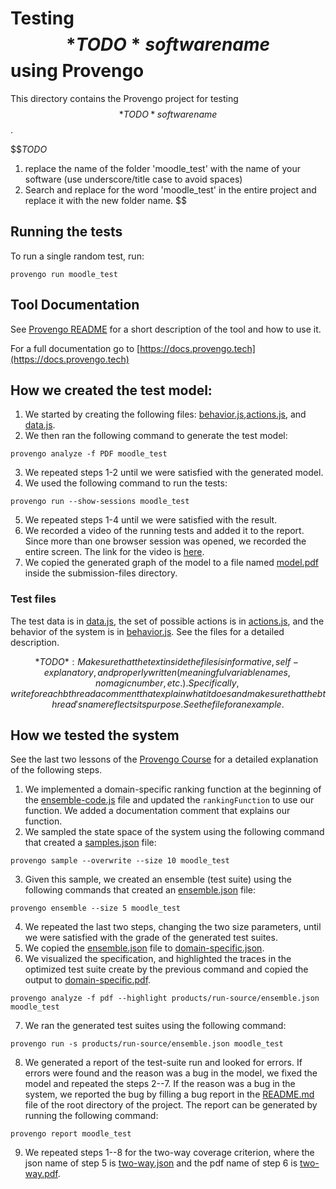 # Testing $$*TODO* software name$$ using Provengo
This directory contains the Provengo project for testing $$*TODO* software name$$.

$$*TODO* 
1. replace the name of the folder 'moodle_test' with the name of your software (use underscore/title case to avoid spaces)
2. Search and replace for the word 'moodle_test' in the entire project and replace it with the new folder name. 
$$

## Running the tests
To run a single random test, run:
```shell 
provengo run moodle_test
```

## Tool Documentation
See [Provengo README](moodle_test/README.md) for a short description of the tool and how to use it.

For a full documentation go to [https://docs.provengo.tech](https://docs.provengo.tech)

## How we created the test model:
1. We started by creating the following files: [behavior.js](moodle_test/spec/js/behavior.js),[actions.js](moodle_test/spec/js/actions.js), and [data.js](moodle_test/data/data.js).
2. We then ran the following command to generate the test model:
```shell
provengo analyze -f PDF moodle_test   
```
3. We repeated steps 1-2 until we were satisfied with the generated model.
4. We used the following command to run the tests:
```shell
provengo run --show-sessions moodle_test
```
5. We repeated steps 1-4 until we were satisfied with the result.
6. We recorded a video of the running tests and added it to the report. Since more than one browser session was opened, we recorded the entire screen. The link for the video is [here](https://www.youtube.com/watch?v=2cIe0zpr6ss).
7. We copied the generated graph of the model to a file named [model.pdf](submission-files/model.pdf) inside the submission-files directory.

### Test files
The test data is in [data.js](moodle_test/data/data.js), the set of possible actions is in [actions.js](moodle_test/spec/js/actions.js), and the behavior of the system is in [behavior.js](moodle_test/spec/js/behavior.js).
See the files for a detailed description.

$$*TODO*: Make sure that the text inside the files is informative, self-explanatory, and properly written (meaningful variable names, no magic number, etc.). Specifically, write for each bthread a comment that explain what it does and make sure that the bthread's name reflects its purpose. See the file for an example.$$

## How we tested the system
See the last two lessons of the [Provengo Course](https://provengo.github.io/Course/Online%20Course/0.9.5/index.html) for a detailed explanation of the following steps.

1. We implemented a domain-specific ranking function at the beginning of the [ensemble-code.js](moodle_test/meta-spec/ensemble-code.js) file and updated the `rankingFunction` to use our function. We added a documentation comment that explains our function.
2. We sampled the state space of the system using the following command that created a [samples.json](moodle_test/products/run-source/samples.json) file:
```shell
provengo sample --overwrite --size 10 moodle_test
```
3. Given this sample, we created an ensemble (test suite) using the following commands that created an [ensemble.json](moodle_test/products/run-source/ensemble.json) file:
```shell
provengo ensemble --size 5 moodle_test
```
4. We repeated the last two steps, changing the two size parameters, until we were satisfied with the grade of the generated test suites.
5. We copied the [ensemble.json](moodle_test/products/run-source/ensemble.json) file to [domain-specific.json](submission-files/domain-specific.json).
6. We visualized the specification, and highlighted the traces in the optimized test suite create by the previous command and copied the output to [domain-specific.pdf](submission-files/domain-specific.pdf).
```shell
provengo analyze -f pdf --highlight products/run-source/ensemble.json moodle_test
```
7. We ran the generated test suites using the following command:
```shell
provengo run -s products/run-source/ensemble.json moodle_test 
```
8. We generated a report of the test-suite run and looked for errors. If errors were found and the reason was a bug in the model, we fixed the model and repeated the steps 2--7. If the reason was a bug in the system, we reported the bug by filling a bug report in the [README.md](../README.md) file of the root directory of the project. The report can be generated by running the following command:
```shell
provengo report moodle_test
```
9. We repeated steps 1--8 for the two-way coverage criterion, where the json name of step 5 is [two-way.json](submission-files/two-way.json) and the pdf name of step 6 is [two-way.pdf](submission-files/two-way.pdf).
